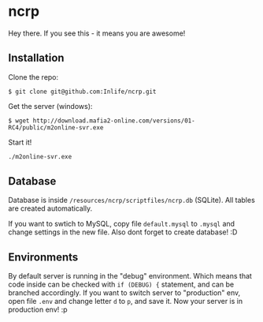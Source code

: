 # ncrp

Hey there. If you see this - it means you are awesome!

## Installation

Clone the repo:

```
$ git clone git@github.com:Inlife/ncrp.git
```

Get the server (windows):

```
$ wget http://download.mafia2-online.com/versions/01-RC4/public/m2online-svr.exe
```

Start it!

```sh
./m2online-svr.exe
```

## Database

Database is inside `/resources/ncrp/scriptfiles/ncrp.db` (SQLite).
All tables are created automatically.

If you want to swtich to MySQL, copy file `default.mysql` to `.mysql` and change settings in the new file. Also dont forget to create database! :D


## Environments

By default server is running in the "debug" environment. Which means that code inside can be checked with `if (DEBUG) {` statement, and can be branched accordingly.
If you want to switch server to "production" env, open file `.env` and change letter `d` to `p`, and save it. Now your server is in production env! :p
